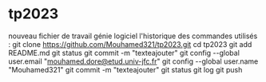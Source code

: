 # tp2023
nouveau fichier de travail génie logiciel
l'historique des commandes utilisés :
	git clone https://github.com/Mouhamed321/tp2023.git
	cd tp2023
	git add README.md
	git status
	git commit -m "texteajouter"
	git config --global user.email "mouhamed.dore@etud.univ-jfc.fr"
	git config --global user.name "Mouhamed321"
	git commit -m "texteajouter"
	git status
	git log
	git push
	